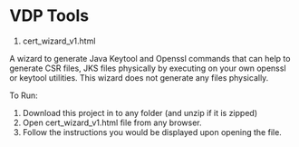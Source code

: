 # VDP Tools

1. cert_wizard_v1.html

A wizard to generate Java Keytool and Openssl commands that can help to generate CSR files, JKS files physically by executing on your own openssl or keytool utilities.
This wizard does not generate any files physically.

To Run: 
1. Download this project in to any folder (and unzip if it is zipped)
2. Open cert_wizard_v1.html file from any browser.
3. Follow the instructions you would be displayed upon opening the file.